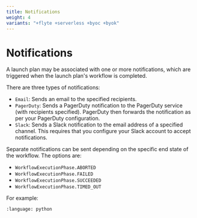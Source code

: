 ```yaml
---
title: Notifications
weight: 4
variants: "+flyte +serverless +byoc +byok"
---
```


# Notifications

A launch plan may be associated with one or more notifications, which are triggered when the launch plan's workflow is completed.

There are three types of notifications:
* `Email`: Sends an email to the specified recipients.
* `PagerDuty`: Sends a PagerDuty notification to the PagerDuty service (with recipients specified).
  PagerDuty then forwards the notification as per your PagerDuty configuration.
* `Slack`: Sends a Slack notification to the email address of a specified channel. This requires that you configure your Slack account to accept notifications.

Separate notifications can be sent depending on the specific end state of the workflow. The options are:
* `WorkflowExecutionPhase.ABORTED`
* `WorkflowExecutionPhase.FAILED`
* `WorkflowExecutionPhase.SUCCEEDED`
* `WorkflowExecutionPhase.TIMED_OUT`

For example:
```--literalinclude-- ../../../_static/includes/core-concepts/launch-plans/notifications/example_1.py
:language: python
```
